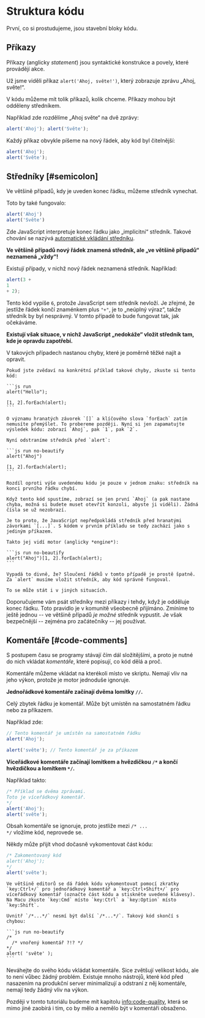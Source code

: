 # Struktura kódu

První, co si prostudujeme, jsou stavební bloky kódu.

## Příkazy

Příkazy (anglicky *statement*) jsou syntaktické konstrukce a povely, které provádějí akce.

Už jsme viděli příkaz `alert('Ahoj, světe!')`, který zobrazuje zprávu „Ahoj, světe!“.

V kódu můžeme mít tolik příkazů, kolik chceme. Příkazy mohou být odděleny středníkem.

Například zde rozdělíme „Ahoj světe“ na dvě zprávy:

```js run no-beautify
alert('Ahoj'); alert('Světe');
```

Každý příkaz obvykle píšeme na nový řádek, aby kód byl čitelnější:

```js run no-beautify
alert('Ahoj');
alert('Světe');
```

## Středníky [#semicolon]

Ve většině případů, kdy je uveden konec řádku, můžeme středník vynechat.

Toto by také fungovalo:

```js run no-beautify
alert('Ahoj')
alert('Světe')
```

Zde JavaScript interpretuje konec řádku jako „implicitní“ středník. Takové chování se nazývá [automatické vkládání středníku](https://tc39.github.io/ecma262/#sec-automatic-semicolon-insertion).

**Ve většině případů nový řádek znamená středník, ale „ve většině případů“ neznamená „vždy“!**

Existují případy, v nichž nový řádek neznamená středník. Například:

```js run no-beautify
alert(3 +
1
+ 2);
```

Tento kód vypíše `6`, protože JavaScript sem středník nevloží. Je zřejmé, že jestliže řádek končí znaménkem plus `"+"`, je to „neúplný výraz“, takže středník by byl nesprávný. V tomto případě to bude fungovat tak, jak očekáváme.

**Existují však situace, v nichž JavaScript „nedokáže“ vložit středník tam, kde je opravdu zapotřebí.**

V takových případech nastanou chyby, které je poměrně těžké najít a opravit.

````smart header="Příklad chyby"
Pokud jste zvědaví na konkrétní příklad takové chyby, zkuste si tento kód:

```js run
alert("Hello");

[1, 2].forEach(alert);
```

O významu hranatých závorek `[]` a klíčového slova `forEach` zatím nemusíte přemýšlet. To probereme později. Nyní si jen zapamatujte výsledek kódu: zobrazí `Ahoj`, pak `1`, pak `2`.

Nyní odstraníme středník před `alert`:

```js run no-beautify
alert("Ahoj")

[1, 2].forEach(alert);
```

Rozdíl oproti výše uvedenému kódu je pouze v jednom znaku: středník na konci prvního řádku chybí.

Když tento kód spustíme, zobrazí se jen první `Ahoj` (a pak nastane chyba, možná si budete muset otevřít konzoli, abyste ji viděli). Žádná čísla se už nezobrazí.

Je to proto, že JavaScript nepředpokládá středník před hranatými závorkami `[...]`. S kódem v prvním příkladu se tedy zachází jako s jediným příkazem.

Takto jej vidí motor (anglicky *engine*):

```js run no-beautify
alert("Ahoj")[1, 2].forEach(alert);
```

Vypadá to divně, že? Sloučení řádků v tomto případě je prostě špatně. Za `alert` musíme vložit středník, aby kód správně fungoval.

To se může stát i v jiných situacích.
````

Doporučujeme vám psát středníky mezi příkazy i tehdy, když je odděluje konec řádku. Toto pravidlo je v komunitě všeobecně přijímáno. Zmíníme to ještě jednou -- ve většině případů *je možné* středník vypustit. Je však bezpečnější -- zejména pro začátečníky -- jej používat.

## Komentáře [#code-comments]

S postupem času se programy stávají čím dál složitějšími, a proto je nutné do nich vkládat *komentáře*, které popisují, co kód dělá a proč.

Komentáře můžeme vkládat na kterékoli místo ve skriptu. Nemají vliv na jeho výkon, protože je motor jednoduše ignoruje.

**Jednořádkové komentáře začínají dvěma lomítky `//`.**

Celý zbytek řádku je komentář. Může být umístěn na samostatném řádku nebo za příkazem.

Například zde:
```js run
// Tento komentář je umístěn na samostatném řádku
alert('Ahoj');

alert('světe'); // Tento komentář je za příkazem
```

**Víceřádkové komentáře začínají lomítkem a hvězdičkou <code>/&#42;</code> a končí hvězdičkou a lomítkem <code>&#42;/</code>.**

Například takto:

```js run
/* Příklad se dvěma zprávami.
Toto je víceřádkový komentář.
*/
alert('Ahoj');
alert('světe');
```

Obsah komentáře se ignoruje, proto jestliže mezi <code>/&#42; ... &#42;/</code> vložíme kód, neprovede se.

Někdy může přijít vhod dočasně vykomentovat část kódu:

```js run
/* Zakomentovaný kód
alert('Ahoj');
*/
alert('světe');
```

```smart header="Používejte zkratky!"
Ve většině editorů se dá řádek kódu vykomentovat pomocí zkratky `key:Ctrl+/` pro jednořádkový komentář a `key:Ctrl+Shift+/` pro víceřádkový komentář (označte část kódu a stiskněte uvedené klávesy). Na Macu zkuste `key:Cmd` místo `key:Ctrl` a `key:Option` místo `key:Shift`.
```

````warn header="Vnořené komentáře nejsou povoleny!"
Uvnitř `/*...*/` nesmí být další `/*...*/`. Takový kód skončí s chybou:

```js run no-beautify
/*
  /* vnořený komentář ?!? */
*/
alert( 'světe' );
```
````

Neváhejte do svého kódu vkládat komentáře. Sice zvětšují velikost kódu, ale to není vůbec žádný problém. Existuje mnoho nástrojů, které kód před nasazením na produkční server minimalizují a odstraní z něj komentáře, nemají tedy žádný vliv na výkon.

Později v tomto tutoriálu budeme mít kapitolu <info:code-quality>, která se mimo jiné zaobírá i tím, co by mělo a nemělo být v komentáři obsaženo.
